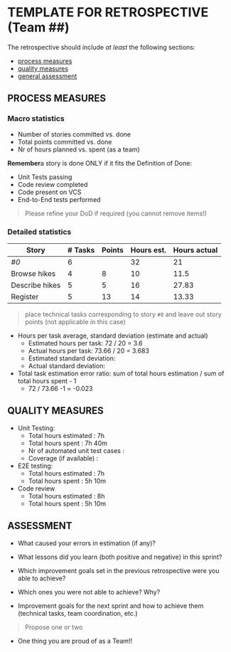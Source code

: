 TEMPLATE FOR RETROSPECTIVE (Team ##)
=====================================

The retrospective should include _at least_ the following
sections:

- [process measures](#process-measures)
- [quality measures](#quality-measures)
- [general assessment](#assessment)

## PROCESS MEASURES 

### Macro statistics

- Number of stories committed vs. done 
- Total points committed vs. done 
- Nr of hours planned vs. spent (as a team)

**Remember**a story is done ONLY if it fits the Definition of Done:
 
- Unit Tests passing
- Code review completed
- Code present on VCS
- End-to-End tests performed

> Please refine your DoD if required (you cannot remove items!) 

### Detailed statistics

| Story          | # Tasks | Points | Hours est. | Hours actual |
| -------------- | ------- | ------ | ---------- | ------------ |
| _#0_           | 6       |        | 32         | 21           |
| Browse hikes   | 4       | 8      | 10         | 11.5         |
| Describe hikes | 5       | 5      | 16         | 27.83        |
| Register       | 5       | 13     | 14         | 13.33        |
   

> place technical tasks corresponding to story `#0` and leave out story points (not applicable in this case)

- Hours per task average, standard deviation (estimate and actual)
  - Estimated hours per task: 72 / 20 = 3.6
  - Actual hours per task: 73.66 / 20 = 3.683
  - Estimated standard deviation: 
  - Actual standard deviation: 
- Total task estimation error ratio: sum of total hours estimation / sum of total hours spent - 1
  - 72 / 73.66 -1 = -0.023

  
## QUALITY MEASURES 

- Unit Testing:
  - Total hours estimated : 7h
  - Total hours spent : 7h 40m
  - Nr of automated unit test cases : 
  - Coverage (if available) :
- E2E testing:
  - Total hours estimated : 7h
  - Total hours spent : 5h 10m
- Code review 
  - Total hours estimated : 8h
  - Total hours spent : 5h 10m
  


## ASSESSMENT

- What caused your errors in estimation (if any)?

- What lessons did you learn (both positive and negative) in this sprint?

- Which improvement goals set in the previous retrospective were you able to achieve? 
  
- Which ones you were not able to achieve? Why?

- Improvement goals for the next sprint and how to achieve them (technical tasks, team coordination, etc.)

> Propose one or two

- One thing you are proud of as a Team!!